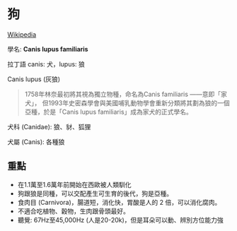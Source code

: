 # 狗

[Wikipedia](http://zh.wikipedia.org/wiki/犬)

學名: **Canis lupus familiaris**

拉丁語 canis: 犬，lupus: 狼

Canis lupus (灰狼)

> 1758年林奈最初將其視為獨立物種，命名為Canis familiaris ——意即「家犬」，
> 但1993年史密森學會與美國哺乳動物學會重新分類將其劃為狼的一個亞種，於是「Canis lupus familiaris」成為家犬的正式學名。

犬科 (Canidae): 狼、豺、狐狸

犬屬 (Canis): 各種狼

## 重點

* 在1.1萬至1.6萬年前開始在西歐被人類馴化
* 狗跟狼是同種，可以交配產生可生育的後代，狗是亞種。
* 食肉目 (Carnivora)，腸道短，消化快，胃酸是人的 2 倍，可以消化腐肉。
* 不適合吃植物、穀物，生肉跟骨頭最好。
* 聽覺: 67Hz至45,000Hz (人是20-20k)，但是耳朵可以動、辨別方位能力強
